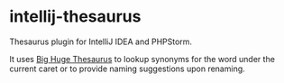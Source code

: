 intellij-thesaurus
==================

Thesaurus plugin for IntelliJ IDEA and PHPStorm.

It uses [Big Huge Thesaurus](https://words.bighugelabs.com) to lookup synonyms for the word under the current caret or to provide naming suggestions
upon renaming.

